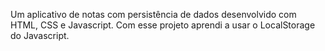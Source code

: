 Um aplicativo de notas com persistência de dados desenvolvido com HTML, CSS e Javascript. Com esse projeto aprendi a usar o LocalStorage do Javascript.
